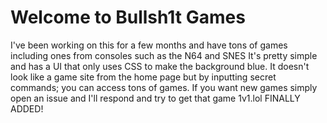 # Welcome to Bullsh1t Games
 I've been working on this for a few months and have tons of games including ones from consoles such as the N64 and SNES
 It's pretty simple and has a UI that only uses CSS to make the background blue. It doesn't look like a game site from the home page but by inputting secret commands; you can access tons of games.
 If you want new games simply open an issue and I'll respond and try to get that game
1v1.lol FINALLY ADDED!
